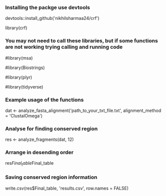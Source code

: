 ### Installing the packge use devtools
devtools::install_github('nikhilsharmaa24/crf')

library(crf)

### You may not need to call these libraries, but if some functions are not working trying calling and running code
#library(msa)

#library(Biostrings)

#library(plyr)

#library(tidyverse)

### Example usage of the functions
dat <- analyze_fasta_alignment('path_to_your_txt_file.txt',  alignment_method = 'ClustalOmega')

### Analyse for finding conserved region 
res <- analyze_fragments(dat, 12)

### Arrange in desending order  
res$Final_table %>% arrange(-Count) -> res$Final_table

### Saving conserved region information 
write.csv(res$Final_table, 'results.csv', row.names = FALSE)
